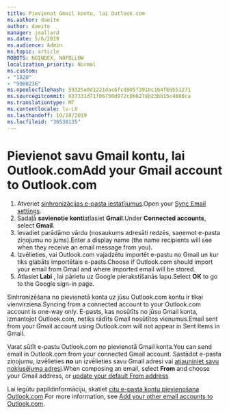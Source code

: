 ```yaml
---
title: Pievienot Gmail kontu, lai Outlook.com
ms.author: daeite
author: daeite
manager: joallard
ms.date: 5/6/2019
ms.audience: Admin
ms.topic: article
ROBOTS: NOINDEX, NOFOLLOW
localization_priority: Normal
ms.custom:
- "1820"
- "9000236"
ms.openlocfilehash: 59325a0d1221dac6fcd905f3918c164f69551271
ms.sourcegitcommit: 037331d71f06750d972c0b6278b23bb15c4806ca
ms.translationtype: MT
ms.contentlocale: lv-LV
ms.lasthandoff: 10/18/2019
ms.locfileid: "36538135"
---
```

# <a name="add-your-gmail-account-to-outlookcom"></a><span data-ttu-id="bd581-102">Pievienot savu Gmail kontu, lai Outlook.com</span><span class="sxs-lookup"><span data-stu-id="bd581-102">Add your Gmail account to Outlook.com</span></span>

1. <span data-ttu-id="bd581-103">Atveriet [sinhronizācijas e-pasta iestatījumus](https://go.microsoft.com/fwlink/?linkid=875264).</span><span class="sxs-lookup"><span data-stu-id="bd581-103">Open your [Sync Email settings](https://go.microsoft.com/fwlink/?linkid=875264).</span></span>
2. <span data-ttu-id="bd581-104">Sadaļā **savienotie konti**atlasiet **Gmail**.</span><span class="sxs-lookup"><span data-stu-id="bd581-104">Under **Connected accounts**, select **Gmail**.</span></span>
3. <span data-ttu-id="bd581-105">Ievadiet parādāmo vārdu (nosaukums adresāti redzēs, saņemot e-pasta ziņojumu no jums).</span><span class="sxs-lookup"><span data-stu-id="bd581-105">Enter a display name (the name recipients will see when they receive an email message from you).</span></span>
4. <span data-ttu-id="bd581-106">Izvēlieties, vai Outlook.com vajadzētu importēt e-pastu no Gmail un kur tiks glabāts importētais e-pasts.</span><span class="sxs-lookup"><span data-stu-id="bd581-106">Choose if Outlook.com should import your email from Gmail and where imported email will be stored.</span></span>
5. <span data-ttu-id="bd581-107">Atlasiet **Labi** , lai pārietu uz Google pierakstīšanās lapu.</span><span class="sxs-lookup"><span data-stu-id="bd581-107">Select **OK** to go to the Google sign-in page.</span></span>

<span data-ttu-id="bd581-108">Sinhronizēšana no pievienotā konta uz jūsu Outlook.com kontu ir tikai vienvirziena.</span><span class="sxs-lookup"><span data-stu-id="bd581-108">Syncing from a connected account to your Outlook.com account is one-way only.</span></span> <span data-ttu-id="bd581-109">E-pasts, kas nosūtīts no jūsu Gmail konta, izmantojot Outlook.com, netiks rādīts Gmail nosūtītos vienumus.</span><span class="sxs-lookup"><span data-stu-id="bd581-109">Email sent from your Gmail account using Outlook.com will not appear in Sent Items in Gmail.</span></span>

<span data-ttu-id="bd581-110">Varat sūtīt e-pastu Outlook.com no pievienotā Gmail konta.</span><span class="sxs-lookup"><span data-stu-id="bd581-110">You can send email in Outlook.com from your connected Gmail account.</span></span> <span data-ttu-id="bd581-111">Sastādot e-pasta ziņojumu, izvēlieties **no** un izvēlieties savu Gmail adresi vai [atjauniniet savu noklusējuma adresi](https://go.microsoft.com/fwlink/?linkid=875264).</span><span class="sxs-lookup"><span data-stu-id="bd581-111">When composing an email, select **From** and choose your Gmail address, or [update your default From address](https://go.microsoft.com/fwlink/?linkid=875264).</span></span>

<span data-ttu-id="bd581-112">Lai iegūtu papildinformāciju, skatiet [citu e-pasta kontu pievienošana Outlook.com](https://support.office.com/article/c5224df4-5885-4e79-91ba-523aa743f0ba?wt.mc_id=Office_Outlook_com_Alchemy).</span><span class="sxs-lookup"><span data-stu-id="bd581-112">For more information, see [Add your other email accounts to Outlook.com](https://support.office.com/article/c5224df4-5885-4e79-91ba-523aa743f0ba?wt.mc_id=Office_Outlook_com_Alchemy).</span></span>